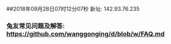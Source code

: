 ##2018年09月28日07时12分07秒 新址: 142.93.76.235
### 兔友常见问题及解答: https://github.com/wanggonging/d/blob/w/FAQ.md
